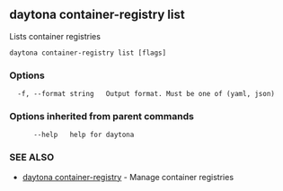 ## daytona container-registry list

Lists container registries

```
daytona container-registry list [flags]
```

### Options

```
  -f, --format string   Output format. Must be one of (yaml, json)
```

### Options inherited from parent commands

```
      --help   help for daytona
```

### SEE ALSO

* [daytona container-registry](daytona_container-registry.md)	 - Manage container registries

